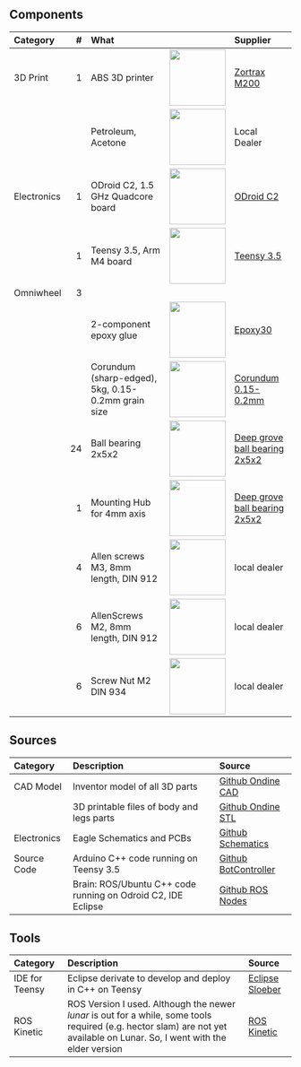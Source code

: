 ## Components


|Category           |  #| What                                               |              | Supplier        |
|:------------------|--:|:---------------------------------------------------|:-------------|:----------------|
|3D Print           | 1 | ABS 3D printer                                     | <img width="100" src="https://store.zortrax.com/image/cache/catalog/new_carousel/M200_FI_U_02_C50_04-489x489.png"/> | [Zortrax M200](https://store.zortrax.com/M200) |
|                   |   | Petroleum, Acetone                                 | <img width="100" src="https://upload.wikimedia.org/wikipedia/commons/thumb/1/19/Acetone-structural.png/255px-Acetone-structural.png"/> | Local Dealer    | 																																			        |
|Electronics        | 1 | ODroid C2, 1.5 GHz Quadcore board                  | <img width="100" src="http://www.hardkernel.com/main/_Files/prdt/2016/201602/ODROID-C2.png"/>                       |  [ODroid C2](http://www.hardkernel.com/main/products/prdt_info.php?g_code=G145457216438) |
|                   | 1 | Teensy 3.5, Arm M4 board                           | <img width="100" src="https://www.pjrc.com/store/teensy35.jpg"/>                                                    | [Teensy 3.5](https://www.pjrc.com/store/teensy35.html ) |
|Omniwheel          | 3|                                                     |             |                  |
|                   |  | 2-component epoxy glue                    			 | <img width="100" src="https://images-na.ssl-images-amazon.com/images/I/41NpN3-Fl-L.jpg"/> | [Epoxy30](https://www.amazon.de/Minuten-Epoxy-Kleber-Transparent-100/dp/B00MKAW3DA/ref=sr_1_1?ie=UTF8&qid=1534629955&sr=8-1&keywords=epoxy+30) |
|                   |  |Corundum (sharp-edged), 5kg, 0.15-0.2mm grain size   |  <img width="100" src="https://upload.wikimedia.org/wikipedia/commons/thumb/6/63/Corundum-215245.jpg/600px-Corundum-215245.jpg"/> |[Corundum 0.15-0.2mm](https://www.ebay.de/itm/Strahlmittel-Glasperlen-Korund-Schlacke-Granatsand-Strahlgut-Sandstrahlen/172177067505?ssPageName=STRK%3AMEBIDX%3AIT&var=471011289734&_trksid=p2060353.m2749.l2649) | 
|                   |24|Ball bearing 2x5x2                                   | <img width="100" src="https://www.kugellager-express.de/media/image/product/6134/md/miniatur-kugellager-zoll-inch-r188-w3-175-offen-6-35x12-7x3-175-mm.jpg"/> | [Deep grove ball bearing 2x5x2](https://www.kugellager-express.de/miniatur-kugellager-682-zz-2x5x2-3-mm) |
|                   | 1| Mounting Hub for 4mm axis                            | <img width="100" src="https://a.pololu-files.com/picture/0J1106.600x480.jpg?11d07bed4679844014f660800dd55548"/> | [Deep grove ball bearing 2x5x2](https://www.pololu.com/product/1997) |
|                   | 4| Allen screws M3, 8mm length, DIN 912                 | <img width="100" src="https://upload.wikimedia.org/wikipedia/commons/thumb/0/07/Inbus-Schraube.jpg/440px-Inbus-Schraube.jpg"/> | local dealer |
|                   | 6| AllenScrews M2, 8mm length, DIN 912                 | <img width="100" src="https://upload.wikimedia.org/wikipedia/commons/thumb/0/07/Inbus-Schraube.jpg/440px-Inbus-Schraube.jpg"/> | local dealer |
|                   | 6| Screw Nut M2 DIN 934                                | <img width="100" src="https://encrypted-tbn0.gstatic.com/images?q=tbn:ANd9GcSp9dF9gi3EpbgLt_nPm75ovYIl1Juc83buPc0nQd0NHlBL4CLy"/> | local dealer |



## Sources

|Category              |  Description                                                        | Source     |
|:---------------------|:--------------------------------------------------------------------|:-----------|
|CAD Model             | Inventor model of all 3D parts                                      | [Github Ondine CAD](https://github.com/jochenalt/ondine/tree/master/CADInventor) |
|                      | 3D printable files of body and legs parts                           | [Github Ondine STL](https://github.com/jochenalt/ondine/tree/master/cad/stl) |
|Electronics           | Eagle Schematics and PCBs                                           | [Github Schematics](https://github.com/jochenalt/ondine/tree/master/schematics) |
|Source Code           | Arduino C++ code running on Teensy 3.5                              | [Github BotController](https://github.com/jochenalt/ondine/tree/master/code/) |
|                      | Brain: ROS/Ubuntu C++ code running on Odroid C2, IDE Eclipse        | [Github ROS Nodes](https://github.com/jochenalt/ondine/tree/master/ros/src) |


## Tools
|Category              |  Description                                                        | Source     |
|:---------------------|:--------------------------------------------------------------------|:-----------|
|IDE for Teensy        | Eclipse derivate to develop and deploy in C++ on Teensy             |  [Eclipse Sloeber](http://eclipse.baeyens.it)                                      |
|ROS Kinetic           | ROS Version I used. Although the newer *lunar* is out for a while, some tools required (e.g. hector slam) are not yet available on Lunar. So, I went with the elder version |  [ROS Kinetic](http://wiki.ros.org/kinetic) |

